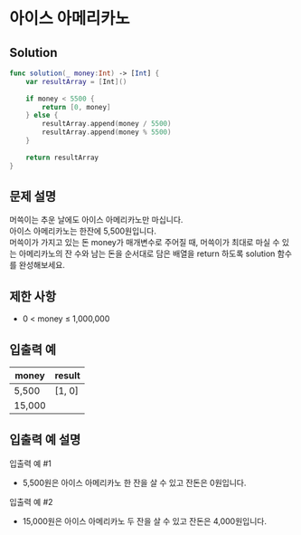 #  아이스 아메리카노

## Solution
```swift
func solution(_ money:Int) -> [Int] {
    var resultArray = [Int]()
    
    if money < 5500 {
        return [0, money]
    } else {
        resultArray.append(money / 5500)
        resultArray.append(money % 5500)
    }
    
    return resultArray
}
```

## 문제 설명
머쓱이는 추운 날에도 아이스 아메리카노만 마십니다.  
아이스 아메리카노는 한잔에 5,500원입니다.  
머쓱이가 가지고 있는 돈 money가 매개변수로 주어질 때, 머쓱이가 최대로 마실 수 있는 아메리카노의 잔 수와 남는 돈을 순서대로 담은 배열을 return 하도록 solution 함수를 완성해보세요.

## 제한 사항
- 0 < money ≤ 1,000,000

## 입출력 예
|money|result|
|-----|------|
|5,500|[1, 0]|
|15,000||[2, 4000]|

## 입출력 예 설명
입출력 예 #1
- 5,500원은 아이스 아메리카노 한 잔을 살 수 있고 잔돈은 0원입니다.

입출력 예 #2
- 15,000원은 아이스 아메리카노 두 잔을 살 수 있고 잔돈은 4,000원입니다.
